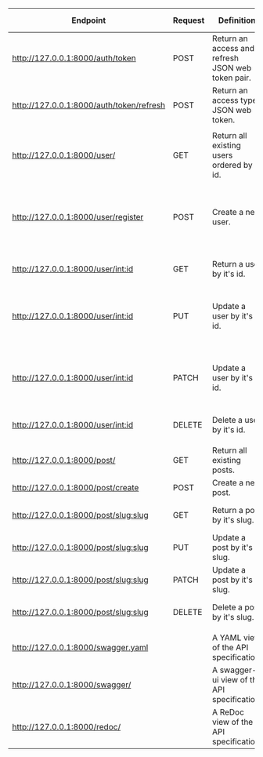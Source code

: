 | **Endpoint**                             | **Request** | **Definition**                                    | **Authentication<br />Permissions**                                     | **In data**                                                                     |
|------------------------------------------|-------------|---------------------------------------------------|-------------------------------------------------------------------------|---------------------------------------------------------------------------------|
| http://127.0.0.1:8000/auth/token         | POST        | Return an access and refresh JSON web token pair. | -                                                                       | Required: [username, password]                                                  |
| http://127.0.0.1:8000/auth/token/refresh | POST        | Return an access type JSON web token.             | -                                                                       | Required: [refresh]                                                             |
|                                          |             |                                                   |                                                                         |                                                                                 |
| http://127.0.0.1:8000/user/              | GET         | Return all existing users ordered by id.          | JWTAuthentication<br />IsAdminUser                                      |                                                                                 |
| http://127.0.0.1:8000/user/register      | POST        | Create a new user.                                | -<br />AllowAny                                                         | Required: [username, password]  <br /> Optional: [first_name, last_name, email] |
| http://127.0.0.1:8000/user/<int:id>      | GET         | Return a user by it's id.                         | JWTAuthentication<br />IsAuthenticatedOrReadOnly<br />IsOwnerOrReadOnly |                                                                                 |
| http://127.0.0.1:8000/user/<int:id>      | PUT         | Update a user by it's id.                         | JWTAuthentication<br />IsAuthenticatedOrReadOnly<br />IsOwnerOrReadOnly | Required: [username, password, first_name, last_name, email]                    |
| http://127.0.0.1:8000/user/<int:id>      | PATCH       | Update a user by it's id.                         | JWTAuthentication<br />IsAuthenticatedOrReadOnly<br />IsOwnerOrReadOnly | Optional: [username, password, first_name, last_name, email]                    |
| http://127.0.0.1:8000/user/<int:id>      | DELETE      | Delete a user by it's id.                         | JWTAuthentication<br />IsAuthenticatedOrReadOnly<br />IsOwnerOrReadOnly |                                                                                 |
|                                          |             |                                                   |                                                                         |                                                                                 |
| http://127.0.0.1:8000/post/              | GET         | Return all existing posts.                        | JWTAuthentication<br />IsAuthenticated                                  |                                                                                 |
| http://127.0.0.1:8000/post/create        | POST        | Create a new post.                                | JWTAuthentication<br />IsAuthenticated                                  | Required: [title, body]                                                         |
| http://127.0.0.1:8000/post/<slug:slug>   | GET         | Return a post by it's slug.                       | JWTAuthentication<br />IsAuthenticatedOrReadOnly<br />IsOwnerOrReadOnly |                                                                                 |
| http://127.0.0.1:8000/post/<slug:slug>   | PUT         | Update a post by it's slug.                       | JWTAuthentication<br />IsAuthenticatedOrReadOnly<br />IsOwnerOrReadOnly | Required: [title, body]                                                         |
| http://127.0.0.1:8000/post/<slug:slug>   | PATCH       | Update a post by it's slug.                       | JWTAuthentication<br />IsAuthenticatedOrReadOnly<br />IsOwnerOrReadOnly | Optional: [title, body]                                                         |
| http://127.0.0.1:8000/post/<slug:slug>   | DELETE      | Delete a post by it's slug.                       | JWTAuthentication<br />IsAuthenticatedOrReadOnly<br />IsOwnerOrReadOnly |                                                                                 |
|                                          |             |                                                   |                                                                         |                                                                                 |
| http://127.0.0.1:8000/swagger.yaml       |             | A YAML view of the API specification.             |                                                                         |                                                                                 |
| http://127.0.0.1:8000/swagger/           |             | A swagger-ui view of the API specification        |                                                                         |                                                                                 |
| http://127.0.0.1:8000/redoc/             |             | A ReDoc view of the API specification             |                                                                         |                                                                                 |
